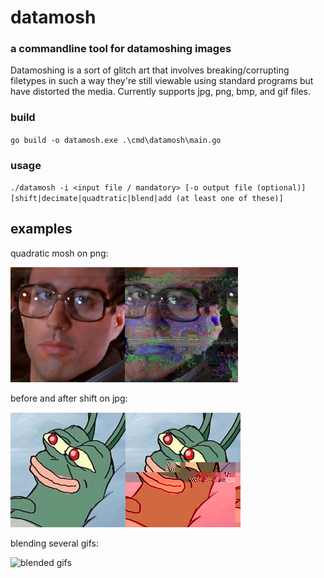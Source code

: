 # datamosh
### a commandline tool for datamoshing images
Datamoshing is a sort of glitch art that involves breaking/corrupting filetypes in such a way they're still viewable using standard programs but have distorted the media. Currently supports jpg, png, bmp, and gif files.
### build
`go build -o datamosh.exe .\cmd\datamosh\main.go`
### usage
`./datamosh -i <input file / mandatory> [-o output file (optional)] [shift|decimate|quadtratic|blend|add (at least one of these)]`

## examples
quadratic mosh on png:

![quadratic before and after](https://github.com/undo-k/datamosh/blob/master/examples/before_after_quadratic.png?raw=true)

before and after shift on jpg:

![shift before and after](https://github.com/undo-k/datamosh/blob/master/examples/before_after_shift.png?raw=true)

blending several gifs:

![blended gifs](https://github.com/undo-k/datamosh/blob/master/examples/output_blend.GIF?raw=true)
